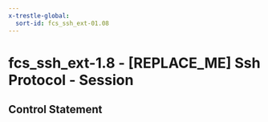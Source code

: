 ```yaml
---
x-trestle-global:
  sort-id: fcs_ssh_ext-01.08
---
```


# fcs_ssh_ext-1.8 - \[REPLACE_ME\] Ssh Protocol - Session

## Control Statement
